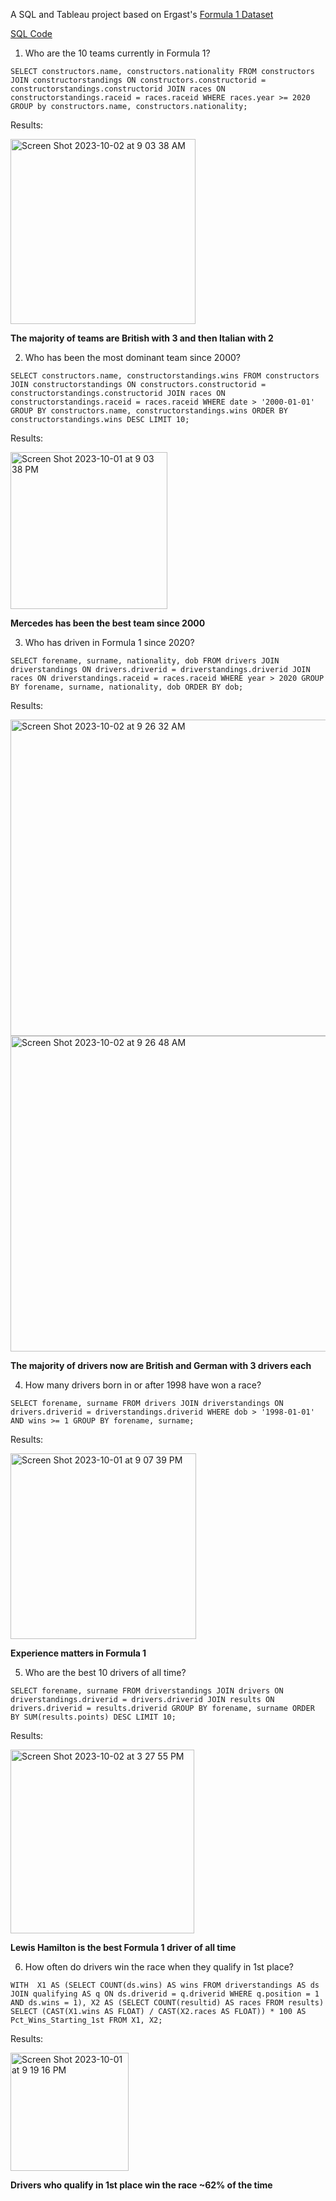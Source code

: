 A SQL and Tableau project based on Ergast's [Formula 1 Dataset](https://ergast.com/mrd/db/)

[SQL Code](https://github.com/chaseboykin/SQL-and-Data-Visualization-Project/blob/main/Experience.sql)

1. Who are the 10 teams currently in Formula 1?

`SELECT constructors.name, constructors.nationality
FROM constructors
JOIN constructorstandings
ON constructors.constructorid = constructorstandings.constructorid
JOIN races
ON constructorstandings.raceid = races.raceid
WHERE races.year >= 2020
GROUP by constructors.name, constructors.nationality;`

Results:

<img width="296" alt="Screen Shot 2023-10-02 at 9 03 38 AM" src="https://github.com/chaseboykin/SQL-and-Data-Visualization-Project/assets/140556718/c4f2a16b-00f2-4559-8663-c1f180769876">

**The majority of teams are British with 3 and then Italian with 2**


2. Who has been the most dominant team since 2000?

`SELECT constructors.name, constructorstandings.wins
FROM constructors
JOIN constructorstandings
ON constructors.constructorid = constructorstandings.constructorid
JOIN races
ON constructorstandings.raceid = races.raceid
WHERE date > '2000-01-01'
GROUP BY constructors.name, constructorstandings.wins
ORDER BY constructorstandings.wins DESC
LIMIT 10;`

Results:

<img width="251" alt="Screen Shot 2023-10-01 at 9 03 38 PM" src="https://github.com/chaseboykin/SQL-and-Data-Visualization-Project/assets/140556718/3361ea79-646f-4efc-8ade-e96d12e62661">

**Mercedes has been the best team since 2000**


3. Who has driven in Formula 1 since 2020?

`SELECT forename, surname, nationality, dob
FROM drivers
JOIN driverstandings
ON drivers.driverid = driverstandings.driverid
JOIN races
ON driverstandings.raceid = races.raceid
WHERE year > 2020
GROUP BY forename, surname, nationality, dob
ORDER BY dob;`

Results:

<img width="506" alt="Screen Shot 2023-10-02 at 9 26 32 AM" src="https://github.com/chaseboykin/SQL-and-Data-Visualization-Project/assets/140556718/00ac0acb-cb30-4fd1-b203-a049ca514791">
<img width="505" alt="Screen Shot 2023-10-02 at 9 26 48 AM" src="https://github.com/chaseboykin/SQL-and-Data-Visualization-Project/assets/140556718/a4074d02-dc87-4db8-ae56-aa1f9e0a5b8e">

**The majority of drivers now are British and German with 3 drivers each**


4. How many drivers born in or after 1998 have won a race?

`SELECT forename, surname
FROM drivers
JOIN driverstandings
ON drivers.driverid = driverstandings.driverid
WHERE dob > '1998-01-01' AND wins >= 1
GROUP BY forename, surname;`

Results:

<img width="297" alt="Screen Shot 2023-10-01 at 9 07 39 PM" src="https://github.com/chaseboykin/SQL-and-Data-Visualization-Project/assets/140556718/bcb07425-2930-486f-a5cf-db5d97261495">

**Experience matters in Formula 1**


5. Who are the best 10 drivers of all time?

`SELECT forename, surname
FROM driverstandings
JOIN drivers
ON driverstandings.driverid = drivers.driverid
JOIN results
ON drivers.driverid = results.driverid
GROUP BY forename, surname
ORDER BY SUM(results.points) DESC
LIMIT 10;`

Results:

<img width="294" alt="Screen Shot 2023-10-02 at 3 27 55 PM" src="https://github.com/chaseboykin/SQL-and-Data-Visualization-Project/assets/140556718/54cc249f-7540-4002-8cda-72c18cfe53bc">

**Lewis Hamilton is the best Formula 1 driver of all time**


6. How often do drivers win the race when they qualify in 1st place?

`WITH 
X1 AS (SELECT COUNT(ds.wins) AS wins FROM driverstandings AS ds
JOIN qualifying AS q ON ds.driverid = q.driverid
WHERE q.position = 1 AND ds.wins = 1),
X2 AS (SELECT COUNT(resultid) AS races FROM results)
SELECT (CAST(X1.wins AS FLOAT) / CAST(X2.races AS FLOAT)) * 100 AS Pct_Wins_Starting_1st
FROM X1, X2;`

Results:

<img width="189" alt="Screen Shot 2023-10-01 at 9 19 16 PM" src="https://github.com/chaseboykin/SQL-and-Data-Visualization-Project/assets/140556718/3ca94369-d225-4ac9-98df-0e43292ee4f0">

**Drivers who qualify in 1st place win the race ~62% of the time**

